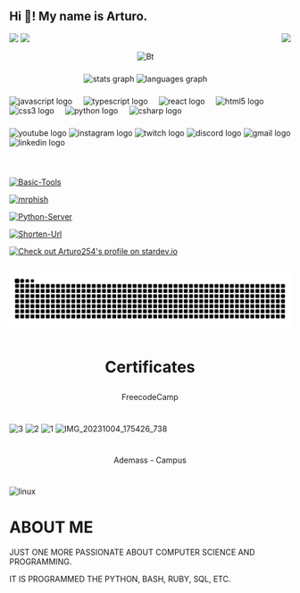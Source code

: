 <h2 align="left">Hi 👋! My name is Arturo.</h2>


<img align="right" height="150" src="https://i.imgflip.com/65efzo.gif"  />


  ![](https://komarev.com/ghpvc/?username=adityakumar28&color=447ff7&label=Visitor+count)
  ![](https://github-readme-streak-stats.herokuapp.com/?Arturo254)

<p align="center"><img  src="https://user-images.githubusercontent.com/49580304/110318584-81067880-7fc2-11eb-8391-152d308e7f2b.gif"  alt="Bt">

  
###

<div align="center">
  <img src="https://github-readme-stats.vercel.app/api?username=Arturo254&hide_title=false&hide_rank=false&show_icons=true&include_all_commits=true&count_private=true&disable_animations=false&theme=dracula&locale=en&hide_border=false" height="150" alt="stats graph"  />
  <img src="https://github-readme-stats.vercel.app/api/top-langs?username=Arturo254&locale=en&hide_title=false&layout=compact&card_width=320&langs_count=5&theme=dracula&hide_border=false" height="150" alt="languages graph"  />
</div>

###

<div align="left">
  <img src="https://cdn.jsdelivr.net/gh/devicons/devicon/icons/javascript/javascript-original.svg" height="30" alt="javascript logo"  />
  <img width="12" />
  <img src="https://cdn.jsdelivr.net/gh/devicons/devicon/icons/typescript/typescript-original.svg" height="30" alt="typescript logo"  />
  <img width="12" />
  <img src="https://cdn.jsdelivr.net/gh/devicons/devicon/icons/react/react-original.svg" height="30" alt="react logo"  />
  <img width="12" />
  <img src="https://cdn.jsdelivr.net/gh/devicons/devicon/icons/html5/html5-original.svg" height="30" alt="html5 logo"  />
  <img width="12" />
  <img src="https://cdn.jsdelivr.net/gh/devicons/devicon/icons/css3/css3-original.svg" height="30" alt="css3 logo"  />
  <img width="12" />
  <img src="https://cdn.jsdelivr.net/gh/devicons/devicon/icons/python/python-original.svg" height="30" alt="python logo"  />
  <img width="12" />
  <img src="https://cdn.jsdelivr.net/gh/devicons/devicon/icons/csharp/csharp-original.svg" height="30" alt="csharp logo"  />
</div>

###
<div align="left">
  <img src="https://img.shields.io/static/v1?message=Youtube&logo=youtube&label=&color=FF0000&logoColor=white&labelColor=&style=for-the-badge" height="35" alt="youtube logo"  />
  <img src="https://img.shields.io/static/v1?message=Instagram&logo=instagram&label=&color=E4405F&logoColor=white&labelColor=&style=for-the-badge" height="35" alt="instagram logo"  />
  <img src="https://img.shields.io/static/v1?message=Twitch&logo=twitch&label=&color=9146FF&logoColor=white&labelColor=&style=for-the-badge" height="35" alt="twitch logo"  />
  <img src="https://img.shields.io/static/v1?message=Discord&logo=discord&label=&color=7289DA&logoColor=white&labelColor=&style=for-the-badge" height="35" alt="discord logo"  />
  <img src="https://img.shields.io/static/v1?message=Gmail&logo=gmail&label=&color=D14836&logoColor=white&labelColor=&style=for-the-badge" height="35" alt="gmail logo"  />
  <img src="https://img.shields.io/static/v1?message=LinkedIn&logo=linkedin&label=&color=0077B5&logoColor=white&labelColor=&style=for-the-badge" height="35" alt="linkedin logo"  />
</div>

###





 <br> 
<p align="center">

<a  href="https://github.com/Arturo254/Basic-Tools"><img  title="Basic-Tools"  src="https://github-readme-stats.vercel.app/api/pin/?username=Arturo254&repo=Basic-Tools&theme=radical"></a>

<a align="center" href="https://github.com/noob-hackers/mrphish"><img  title="mrphish"  src="https://github-readme-stats.vercel.app/api/pin/?username=Arturo254&repo=cyberphish&theme=highcontrast"></a>

<a  href="https://github.com/Arturo254/Python-Server"><img  title="Python-Server"  src="https://github-readme-stats.vercel.app/api/pin/?username=Arturo254&repo=Python-Server&theme=vision-friendly-dark"></a>

<a  href="https://github.com/Arturo254/Shorten-Url"><img  title="Shorten-Url"  src="https://github-readme-stats.vercel.app/api/pin/?username=Arturo254&repo=Shorten-Url&theme=highcontrast"></a>

</p>


[![Check out Arturo254's profile on stardev.io](https://stardev.io/developers/Arturo254/badge/languages/global.svg)](https://stardev.io/developers/Arturo254) 


<br clear="both">

<img src="https://raw.githubusercontent.com/Arturo254/Arturo254/output/snake.svg" alt="Snake animation" />

###




# 
#      <p align="center">Certificates</p>  

 <p align="center">FreecodeCamp</p>

#


![3](https://github.com/Arturo254/Arturo254/assets/87346871/4dec1519-b0a2-4f18-bbad-6869075bb39b)
![2](https://github.com/Arturo254/Arturo254/assets/87346871/e1bb512e-a343-4e34-afb0-baee7aa0fcac)
![1](https://github.com/Arturo254/Arturo254/assets/87346871/0608fc49-5e52-418e-92b6-3de152053f99)
![IMG_20231004_175426_738](https://github.com/Arturo254/Arturo254/assets/87346871/74e55ee4-1fc5-48f3-9a53-55b82edcb1c1)
#
 <p align="center">Ademass - Campus</p> 

#

![linux](https://github.com/Arturo254/Arturo254/assets/87346871/0204b86a-14cf-4a12-b108-5fae030d2e14)






 
# ABOUT ME 
JUST ONE MORE PASSIONATE ABOUT COMPUTER SCIENCE AND PROGRAMMING. 
       
IT IS PROGRAMMED THE PYTHON, BASH, RUBY, SQL, ETC. 

